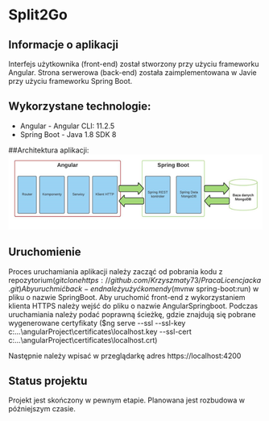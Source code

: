 # Split2Go

## Informacje o aplikacji
Interfejs użytkownika (front-end) został stworzony przy użyciu frameworku Angular. Strona serwerowa (back-end) została zaimplementowana w Javie przy użyciu frameworku Spring Boot. 

## Wykorzystane technologie:
* Angular - Angular CLI: 11.2.5
* Spring Boot - Java 1.8 SDK 8

##Architektura aplikacji:
![Example screenshot](./img/architektura.png)

## Uruchomienie
Proces uruchamiania aplikacji należy zacząć od pobrania kodu z repozytorium($git clone https://github.com/Krzyszmaty73/PracaLicencjacka.git) Aby uruchmić back-end należy użyć komendy ($mvnw spring-boot:run) w pliku o nazwie SpringBoot.
Aby uruchomić front-end z wykorzystaniem klienta HTTPS należy wejść do pliku o nazwie AngularSpringboot. Podczas uruchamiania należy podać poprawną ścieżkę, gdzie znajdują się pobrane wygenerowane certyfikaty ($ng serve --ssl --ssl-key c:\...\angularProject\certificates\localhost.key  --ssl-cert c:\...\angularProject\certificates\localhost.crt)

Następnie należy wpisać w przeglądarkę adres https://localhost:4200

## Status projektu
Projekt jest skończony w pewnym etapie. Planowana jest rozbudowa w późniejszym czasie.
